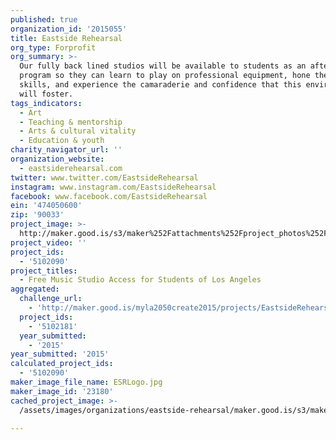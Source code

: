 ```yaml
---
published: true
organization_id: '2015055'
title: Eastside Rehearsal
org_type: Forprofit
org_summary: >-
  Our fully back lined studios will be available to students as an after school
  program so they can learn to play on professional equipment, hone their music
  skills, and experience the camaraderie and confidence that this environment
  will foster.
tags_indicators:
  - Art
  - Teaching & mentorship
  - Arts & cultural vitality
  - Education & youth
charity_navigator_url: ''
organization_website:
  - eastsiderehearsal.com
twitter: www.twitter.com/EastsideRehearsal
instagram: www.instagram.com/EastsideRehearsal
facebook: www.facebook.com/EastsideRehearsal
ein: '474050600'
zip: '90033'
project_image: >-
  http://maker.good.is/s3/maker%252Fattachments%252Fproject_photos%252Fimages%252F23180%252Fdisplay%252FESRLogo.jpg=c570x385
project_video: ''
project_ids:
  - '5102090'
project_titles:
  - Free Music Studio Access for Students of Los Angeles
aggregated:
  challenge_url:
    - 'http://maker.good.is/myla2050create2015/projects/EastsideRehearsal.html'
  project_ids:
    - '5102181'
  year_submitted:
    - '2015'
year_submitted: '2015'
calculated_project_ids:
  - '5102090'
maker_image_file_name: ESRLogo.jpg
maker_image_id: '23180'
cached_project_image: >-
  /assets/images/organizations/eastside-rehearsal/maker.good.is/s3/maker%252Fattachments%252Fproject_photos%252Fimages%252F23180%252Fdisplay%252FESRLogo.jpg=c570x385.jpg

---
```

